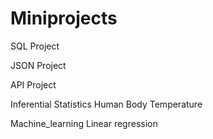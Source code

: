 # Miniprojects
SQL Project

JSON Project

API Project

Inferential Statistics
  Human Body Temperature
  

Machine_learning
  Linear regression
